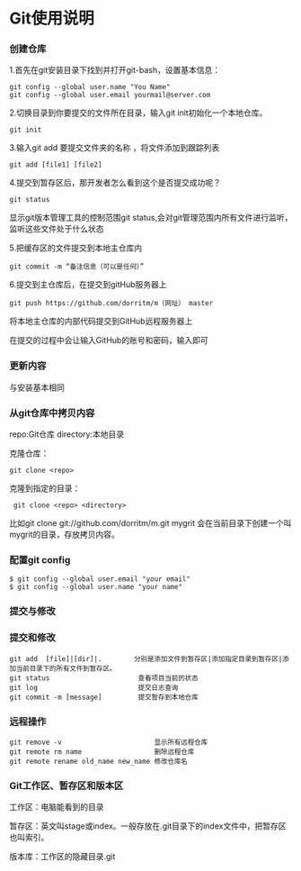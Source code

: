 # Git使用说明

### 创建仓库

1.首先在git安装目录下找到并打开git-bash，设置基本信息：

```
git config --global user.name "You Name"
git config --global user.email yourmail@server.com
```

2.切换目录到你要提交的文件所在目录，输入git init初始化一个本地仓库。

```
git init
```

3.输入git add 要提交文件夹的名称 ，将文件添加到跟踪列表

```
git add [file1] [file2]
```

4.提交到暂存区后，那开发者怎么看到这个是否提交成功呢？

```
git status
```

显示git版本管理工具的控制范围git status,会对git管理范围内所有文件进行监听，监听这些文件处于什么状态

5.把缓存区的文件提交到本地主仓库内

```
git commit -m “备注信息（可以是任何）”
```

6.提交到主仓库后，在提交到gitHub服务器上

```
git push https://github.com/dorritm/m（网址） master
```

将本地主仓库的内部代码提交到GitHub远程服务器上

在提交的过程中会让输入GitHub的账号和密码，输入即可

### 更新内容

与安装基本相同

### 从git仓库中拷贝内容

repo:Git仓库    directory:本地目录

克隆仓库： 

```
git clone <repo>
```

克隆到指定的目录：

```
 git clone <repo> <directory> 
```

比如git clone git://github.com/dorritm/m.git mygrit 会在当前目录下创建一个叫mygrit的目录，存放拷贝内容。

### 配置git config

```
$ git config --global user.email "your email"
$ git config --global user.name "your name"
```

### 提交与修改

### 提交和修改

```
git add  [file]|[dir]|.        分别是添加文件到暂存区|添加指定目录到暂存区|添加当前目录下的所有文件到暂存区。
git status 						查看项目当前的状态
git log							提交日志查询 
git commit -m [message]			提交暂存到本地仓库
```

### 远程操作

```
git remove -v						显示所有远程仓库
git remote rm name  				删除远程仓库
git remote rename old_name new_name 修改仓库名
```

### Git工作区、暂存区和版本区

工作区：电脑能看到的目录

暂存区：英文叫stage或index。一般存放在.git目录下的index文件中，把暂存区也叫索引。

版本库：工作区的隐藏目录.git



